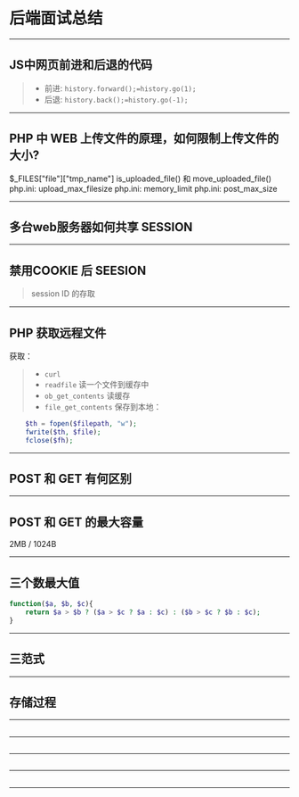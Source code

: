 # 后端面试总结  
  
  
---
## JS中网页前进和后退的代码 
> * 前进: `history.forward();=history.go(1);` 
> * 后退: `history.back();=history.go(-1);` 

---
## PHP 中 WEB 上传文件的原理，如何限制上传文件的大小?  
$_FILES["file"]["tmp_name"] 
is_uploaded_file() 和 move_uploaded_file()
php.ini: upload_max_filesize
php.ini: memory_limit 
php.ini: post_max_size 

---
## 多台web服务器如何共享 SESSION
  
---  
## 禁用COOKIE 后 SEESION 
> session ID 的存取

---  
## PHP 获取远程文件  
获取：
> * `curl`  
> * `readfile` 读一个文件到缓存中
> * `ob_get_contents` 读缓存 
> * `file_get_contents`
保存到本地：
``` php  
    $th = fopen($filepath, "w");
    fwrite($th, $file);
    fclose($fh);
```

---
## POST 和 GET 有何区别  

---
## POST 和 GET 的最大容量  
2MB / 1024B  

---
## 三个数最大值
``` php
function($a, $b, $c){
    return $a > $b ? ($a > $c ? $a : $c) : ($b > $c ? $b : $c);
}
```

---
## 三范式

---
## 存储过程


---
## 


---
## 

---
## 

---
## 

---
## 